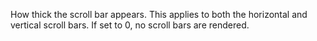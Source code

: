 How thick the scroll bar appears. This applies to both the horizontal and vertical scroll bars. If set to 0, no scroll bars are rendered.